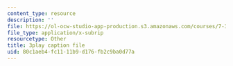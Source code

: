 ```yaml
---
content_type: resource
description: ''
file: https://ol-ocw-studio-app-production.s3.amazonaws.com/courses/7-341-the-microbiome-and-drug-delivery-cross-species-communication-in-health-and-disease-spring-2018/80c1aeb4fc1111b9d176fb2c9ba0d77a_blD8f7MOhFQ.srt
file_type: application/x-subrip
resourcetype: Other
title: 3play caption file
uid: 80c1aeb4-fc11-11b9-d176-fb2c9ba0d77a
---
```

